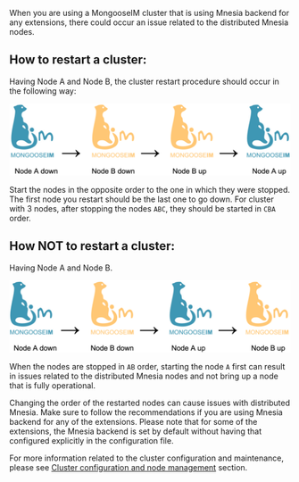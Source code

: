 When you are using a MongooseIM cluster that is using Mnesia backend for any extensions, there could occur an issue related to the distributed Mnesia nodes.

## How to restart a cluster:

Having Node A and Node B, the cluster restart procedure should occur in the following way:

![How to restart a cluster](cluster_restart.png)

Start the nodes in the opposite order to the one in which they were stopped.
The first node you restart should be the last one to go down.
For cluster with 3 nodes, after stopping the nodes `ABC`, they should be started in `CBA` order.

## How NOT to restart a cluster:

Having Node A and Node B.

![How not to restart a cluster](incorrect_cluster_restart.png)

When the nodes are stopped in `AB` order, starting the node `A` first can result in issues related to the distributed Mnesia nodes and not bring up a node that is fully operational.

Changing the order of the restarted nodes can cause issues with distributed Mnesia.
Make sure to follow the recommendations if you are using Mnesia backend for any of the extensions.
Please note that for some of the extensions, the Mnesia backend is set by default without having that configured explicitly in the configuration file.

For more information related to the cluster configuration and maintenance, please see [Cluster configuration and node management](Cluster-configuration-and-node-management.md) section.
